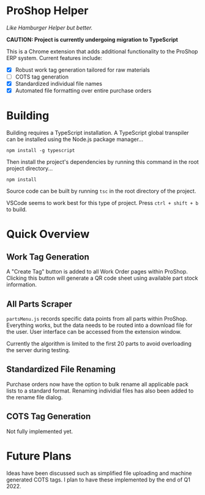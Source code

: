 # ProShop Helper

*Like Hamburger Helper but better.*

**CAUTION: Project is currently undergoing migration to TypeScript**

This is a Chrome extension that adds additional functionality to the ProShop ERP system. Current features include:

 - [x] Robust work tag generation tailored for raw materials
 - [ ] COTS tag generation
 - [x] Standardized individual file names
 - [x] Automated file formatting over entire purchase orders

# Building

Building requires a TypeScript installation. A TypeScript global transpiler can be installed using the Node.js package manager...

`npm install -g typescript`

Then install the project's dependencies by running this command in the root project directory...

`npm install`

Source code can be built by running `tsc` in the root directory of the project.

VSCode seems to work best for this type of project. Press `ctrl + shift + b` to build.

# Quick Overview

## Work Tag Generation

A "Create Tag" button is added to all Work Order pages within ProShop. Clicking this button will generate a QR code
sheet using available part stock information.

## All Parts Scraper

`partsMenu.js` records specific data points from all parts within ProShop. Everything works, but the data needs to
be routed into a download file for the user. User interface can be accessed from the extension window.

Currently the algorithm is limited to the first 20 parts to avoid overloading the server during testing.

## Standardized File Renaming

Purchase orders now have the option to bulk rename all applicable pack lists to a standard format.
Renaming individial files has also been added to the rename file dialog.

## COTS Tag Generation

Not fully implemented yet.

# Future Plans
 
Ideas have been discussed such as simplified file uploading and machine generated COTS tags. I plan to have these implemented by the end of Q1 2022.